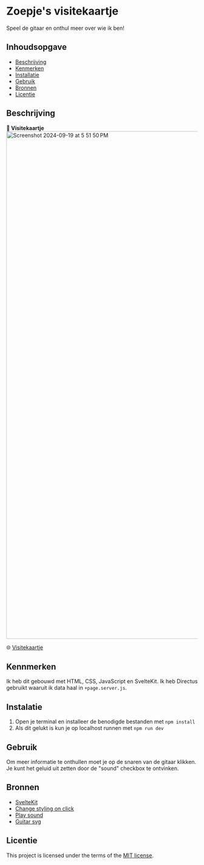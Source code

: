 # Zoepje's visitekaartje
Speel de gitaar en onthul meer over wie ik ben!

## Inhoudsopgave
  * [Beschrijving](#beschrijving)
  * [Kenmerken](#kenmerken)
  * [Installatie](#installatie)
  * [Gebruik](#gebruik)
  * [Bronnen](#bronnen)
  * [Licentie](#licentie)

## Beschrijving
**📸 Visitekaartje**
<img width="1335" alt="Screenshot 2024-09-19 at 5 51 50 PM" src="https://github.com/user-attachments/assets/877b669d-23ad-4b1a-8aa2-d84c7bf73ecb">

🌐 [Visitekaartje](https://your-tribe-for-life-profile-card-red.vercel.app/)

## Kennmerken
Ik heb dit gebouwd met HTML, CSS, JavaScript en SvelteKit. Ik heb Directus gebruikt waaruit ik data haal in `+page.server.js`. 

## Instalatie
1. Open je terminal en installeer de benodigde bestanden met `npm install`
1. Als dit gelukt is kun je op localhost runnen met `npm run dev`

## Gebruik
Om meer informatie te onthullen moet je op de snaren van de gitaar klikken. Je kunt het geluid uit zetten door de "sound" checkbox te ontvinken.

## Bronnen
- [SvelteKit](https://learn.svelte.dev/tutorial/introducing-sveltekit)
- [Change styling on click](https://stackoverflow.com/questions/64128016/svelte-change-the-style-of-a-nav-item-when-clicked)
- [Play sound](https://stackoverflow.com/questions/14926306/javascript-play-sound-on-hover-stop-and-reset-on-hoveroff)
- [Guitar svg](https://codepen.io/leimapapa/pen/VwdbPLW)

## Licentie

This project is licensed under the terms of the [MIT license](./LICENSE).
